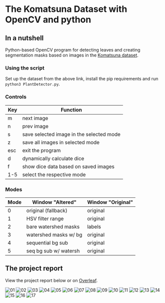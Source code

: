 # The Komatsuna Dataset with OpenCV and python

## In a nutshell

Python-based OpenCV program for detecting leaves and creating segmentation masks based on images in the [Komatsuna dataset](http://limu.ait.kyushu-u.ac.jp/~agri/komatsuna/).

### Using the script

Set up the dataset from the above link, install the pip requirements and run `python3 PlantDetector.py`.

### Controls

Key | Function
--- | ---
m   | next image
n   | prev image
s   | save selected image in the selected mode
z   | save all images in selected mode
esc | exit the program
d   | dynamically calculate dice
f   | show dice data based on saved images
1-5 | select the respective mode

### Modes

Mode | Window "Altered" | Window "Original"
--- | --- | ---
0 | original (fallback)   | original
1 | HSV filter range      | original
2 | bare watershed masks  | labels
3 | watershed masks w/ bg | original
4 | sequential bg sub     | original
5 | seq bg sub w/ watersh | original

## The project report

View the project report below or on [Overleaf](https://www.overleaf.com/read/thzjxjdqnczs).

![01](https://raw.githubusercontent.com/julzerinos/python-opencv-leaf-detection/assets/python_opencv_plant_detection-01.jpg)
![02](https://raw.githubusercontent.com/julzerinos/python-opencv-leaf-detection/assets/python_opencv_plant_detection-02.jpg)
![03](https://raw.githubusercontent.com/julzerinos/python-opencv-leaf-detection/assets/python_opencv_plant_detection-03.jpg)
![04](https://raw.githubusercontent.com/julzerinos/python-opencv-leaf-detection/assets/python_opencv_plant_detection-04.jpg)
![05](https://raw.githubusercontent.com/julzerinos/python-opencv-leaf-detection/assets/python_opencv_plant_detection-05.jpg)
![06](https://raw.githubusercontent.com/julzerinos/python-opencv-leaf-detection/assets/python_opencv_plant_detection-06.jpg)
![07](https://raw.githubusercontent.com/julzerinos/python-opencv-leaf-detection/assets/python_opencv_plant_detection-07.jpg)
![08](https://raw.githubusercontent.com/julzerinos/python-opencv-leaf-detection/assets/python_opencv_plant_detection-08.jpg)
![09](https://raw.githubusercontent.com/julzerinos/python-opencv-leaf-detection/assets/python_opencv_plant_detection-09.jpg)
![10](https://raw.githubusercontent.com/julzerinos/python-opencv-leaf-detection/assets/python_opencv_plant_detection-10.jpg)
![11](https://raw.githubusercontent.com/julzerinos/python-opencv-leaf-detection/assets/python_opencv_plant_detection-11.jpg)
![12](https://raw.githubusercontent.com/julzerinos/python-opencv-leaf-detection/assets/python_opencv_plant_detection-12.jpg)
![13](https://raw.githubusercontent.com/julzerinos/python-opencv-leaf-detection/assets/python_opencv_plant_detection-13.jpg)
![14](https://raw.githubusercontent.com/julzerinos/python-opencv-leaf-detection/assets/python_opencv_plant_detection-14.jpg)
![15](https://raw.githubusercontent.com/julzerinos/python-opencv-leaf-detection/assets/python_opencv_plant_detection-15.jpg)
![16](https://raw.githubusercontent.com/julzerinos/python-opencv-leaf-detection/assets/python_opencv_plant_detection-16.jpg)
![17](https://raw.githubusercontent.com/julzerinos/python-opencv-leaf-detection/assets/python_opencv_plant_detection-17.jpg)
